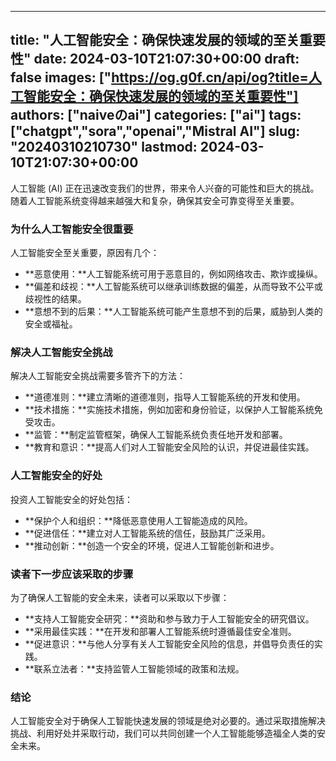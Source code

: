 
---
title: "人工智能安全：确保快速发展的领域的至关重要性"
date: 2024-03-10T21:07:30+00:00
draft: false
images: ["https://og.g0f.cn/api/og?title=人工智能安全：确保快速发展的领域的至关重要性"]
authors: ["naiveのai"]
categories: ["ai"]
tags: ["chatgpt","sora","openai","Mistral AI"]
slug: "20240310210730"
lastmod: 2024-03-10T21:07:30+00:00
---
人工智能 (AI) 正在迅速改变我们的世界，带来令人兴奋的可能性和巨大的挑战。随着人工智能系统变得越来越强大和复杂，确保其安全可靠变得至关重要。

### 为什么人工智能安全很重要

人工智能安全至关重要，原因有几个：

* **恶意使用：**人工智能系统可用于恶意目的，例如网络攻击、欺诈或操纵。
* **偏差和歧视：**人工智能系统可以继承训练数据的偏差，从而导致不公平或歧视性的结果。
* **意想不到的后果：**人工智能系统可能产生意想不到的后果，威胁到人类的安全或福祉。

### 解决人工智能安全挑战

解决人工智能安全挑战需要多管齐下的方法：

* **道德准则：**建立清晰的道德准则，指导人工智能系统的开发和使用。
* **技术措施：**实施技术措施，例如加密和身份验证，以保护人工智能系统免受攻击。
* **监管：**制定监管框架，确保人工智能系统负责任地开发和部署。
* **教育和意识：**提高人们对人工智能安全风险的认识，并促进最佳实践。

### 人工智能安全的好处

投资人工智能安全的好处包括：

* **保护个人和组织：**降低恶意使用人工智能造成的风险。
* **促进信任：**建立对人工智能系统的信任，鼓励其广泛采用。
* **推动创新：**创造一个安全的环境，促进人工智能创新和进步。

### 读者下一步应该采取的步骤

为了确保人工智能的安全未来，读者可以采取以下步骤：

* **支持人工智能安全研究：**资助和参与致力于人工智能安全的研究倡议。
* **采用最佳实践：**在开发和部署人工智能系统时遵循最佳安全准则。
* **促进意识：**与他人分享有关人工智能安全风险的信息，并倡导负责任的实践。
* **联系立法者：**支持监管人工智能领域的政策和法规。

### 结论

人工智能安全对于确保人工智能快速发展的领域是绝对必要的。通过采取措施解决挑战、利用好处并采取行动，我们可以共同创建一个人工智能能够造福全人类的安全未来。